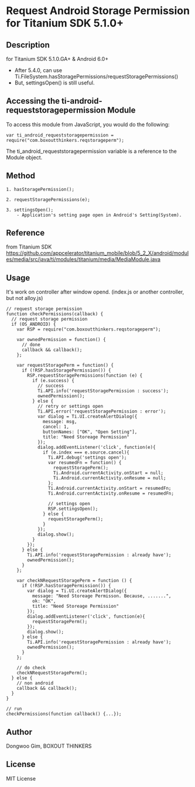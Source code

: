 # Request Android Storage Permission for Titanium SDK 5.1.0+

## Description

for Titanium SDK 5.1.0.GA+ & Android 6.0+

- After 5.4.0, can use Ti.FileSystem.hasStoragePermissions/requestStoragePermissions()
- But, settingsOpen() is still useful.

## Accessing the ti-android-requeststoragepermission Module

To access this module from JavaScript, you would do the following:

    var ti_android_requeststoragepermission = require("com.boxoutthinkers.reqstorageperm");

The ti_android_requeststoragepermission variable is a reference to the Module object.

## Method
	1. hasStoragePermission();

	2. requestStoragePermissions(e);

	3. settingsOpen();
		- Application's setting page open in Android's Setting(System).

## Reference

from Titanium SDK
https://github.com/appcelerator/titanium_mobile/blob/5_2_X/android/modules/media/src/java/ti/modules/titanium/media/MediaModule.java

## Usage
It's work on controller after window opend. (index.js or another controller, but not alloy.js)

    // request storage permission
    function checkPermissions(callback) {
      // request storage permission
      if (OS_ANDROID) {
        var RSP = require("com.boxoutthinkers.reqstorageperm");

        var ownedPermission = function() {
          // done
          callback && callback();
        };

        var requestStoragePerm = function() {
          if (!RSP.hasStoragePermission()) {
            RSP.requestStoragePermissions(function (e) {
              if (e.success) {
                // success
                Ti.API.info('requestStoragePermission : success');
                ownedPermission();
              } else {
                // retry or settings open
                Ti.API.error('requestStoragePermission : error');
                var dialog = Ti.UI.createAlertDialog({
                  message: msg,
                  cancel: 1,
                  buttonNames: ["OK", "Open Setting"],
                  title: "Need Storeage Permission"
                });
                dialog.addEventListener('click', function(e){
                  if (e.index === e.source.cancel){
                    Ti.API.debug('settings open');
                    var resumedFn = function() {
                      requestStoragePerm();
                      Ti.Android.currentActivity.onStart = null;
                      Ti.Android.currentActivity.onResume = null;
                    };
                    Ti.Android.currentActivity.onStart = resumedFn;
                    Ti.Android.currentActivity.onResume = resumedFn;

                    // settings open
                    RSP.settingsOpen();
                  } else {
                    requestStoragePerm();
                  }
                });
                dialog.show();
              }
            });
          } else {
            Ti.API.info('requestStoragePermission : already have');
            ownedPermission();
          }
        };

        var checkNRequestStoragePerm = function () {
          if (!RSP.hasStoragePermission()) {
            var dialog = Ti.UI.createAlertDialog({
              message: "Need Storeage Permisson. Because, .......",
              ok: "OK",
              title: "Need Storeage Permission"
            });
            dialog.addEventListener('click', function(e){
              requestStoragePerm();
            });
            dialog.show();
          } else {
            Ti.API.info('requestStoragePermission : already have');
            ownedPermission();
          }
        };

        // do check
        checkNRequestStoragePerm();
      } else {
        // non android
        callback && callback();
      }
    }
    
    // run
    checkPermissions(function callback() {...});
  

## Author

Dongwoo Gim, BOXOUT THINKERS

## License

MIT License
